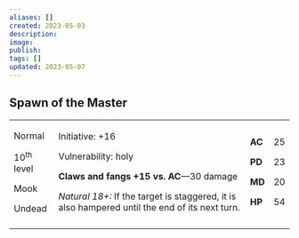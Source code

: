 ```yaml
---
aliases: []
created: 2023-05-03
description: 
image: 
publish: 
tags: []
updated: 2023-05-07
---
```


## Spawn of the Master

<table>
<colgroup>
<col style="width: 16%" />
<col style="width: 72%" />
<col style="width: 5%" />
<col style="width: 5%" />
</colgroup>
<tbody>
<tr class="odd">
<td><p>Normal</p>
<p>10<sup>th</sup> level</p>
<p>Mook</p>
<p>Undead</p></td>
<td><p>Initiative: +16</p>
<p>Vulnerability: holy</p>
<p><strong>Claws and fangs +15 vs. AC</strong>—30 damage</p>
<p><em>Natural 18+:</em> If the target is staggered, it is also hampered
until the end of its next turn.</p></td>
<td><p><strong>AC</strong></p>
<p><strong>PD</strong></p>
<p><strong>MD</strong></p>
<p><strong>HP</strong></p></td>
<td><p>25</p>
<p>23</p>
<p>20</p>
<p>54</p></td>
</tr>
<tr class="even">
<td></td>
<td></td>
<td></td>
<td></td>
</tr>
</tbody>
</table>
